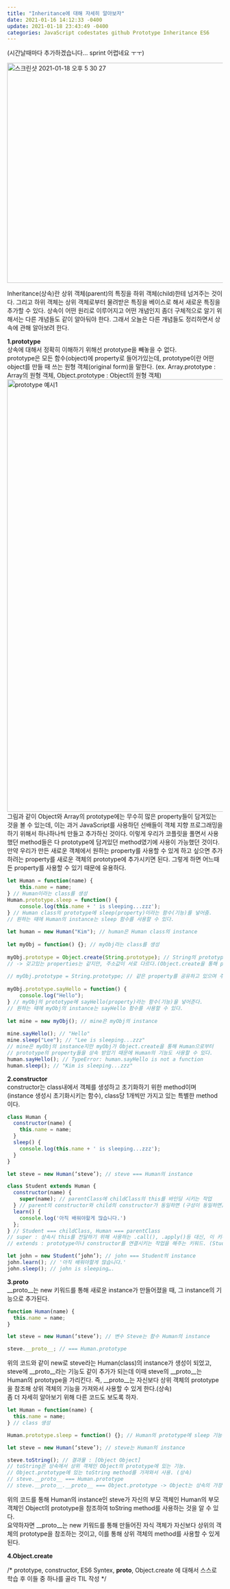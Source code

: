 ```yaml
---
title: "Inheritance에 대해 자세히 알아보자"
date: 2021-01-16 14:12:33 -0400
update: 2021-01-18 23:43:49 -0400
categories: JavaScript codestates github Prototype Inheritance ES6 
---
```

(시간날때마다 추가하겠습니다... sprint 어렵네요 ㅜㅜ)

<img width="514" alt="스크린샷 2021-01-18 오후 5 30 27" src="https://user-images.githubusercontent.com/70124288/104912712-f8ab2480-59cf-11eb-99c4-c87fa2c11a2d.png">

Inheritance(상속)란 상위 객체(parent)의 특징을 하위 객체(child)한테 넘겨주는 것이다. 그리고 하위 객체는 상위 객체로부터 물려받은 특징을 베이스로 해서 새로운 특징을 추가할 수 있다. 상속이 어떤 원리로 이루어지고 어떤 개념인지 좀더 구체적으로 알기 위해서는 다른 개념들도 같이 알아둬야 한다. 그래서 오늘은 다른 개념들도 정리하면서 상속에 관해 알아보려 한다.   

**1.prototype**   
상속에 대해서 정확히 이해하기 위해선 prototype을 빼놓을 수 없다.   
prototype은 모든 함수(object)에 property로 들어가있는데,  prototype이란 어떤 object를 만들 때 쓰는 원형 객체(original form)을 말한다. (ex. Array.prototype : Array의 원형 객체, Object.prototype : Object의 원형 객체)   
<img width="1010" alt="prototype 예시1" src="https://user-images.githubusercontent.com/70124288/104836835-16a35700-58f4-11eb-8ebe-76236575e7e5.png">   
그림과 같이 Object와 Array의 prototype에는 무수히 많은 property들이 담겨있는 것을 볼 수 있는데, 이는 과거 JavaScript를 사용하던 선배들이 객체 지향 프로그래밍을 하기 위해서 하나하나씩 만들고 추가하신 것이다. 이렇게 우리가 코플릿을 풀면서 사용했던 method들은 다 prototype에 담겨있던 method였기에 사용이 가능했던 것이다.   
만약 우리가 만든 새로운 객체에서 원하는 property를 사용할 수 있게 하고 싶으면 추가하려는 property를 새로운 객체의 prototype에 추가시키면 된다. 그렇게 하면 어느때든 property를 사용할 수 있기 때문에 유용하다.   

```js
let Human = function(name) {
    this.name = name;
} // Human이라는 class를 생성
Human.prototype.sleep = function() {
    console.log(this.name + ' is sleeping...zzz');
} // Human class의 prototype에 sleep(property)이라는 함수(기능)를 넣어줌.
// 원하는 때에 Human의 instance는 sleep 함수를 사용할 수 있다.
   
let human = new Human("Kim"); // human은 Human class의 instance
   
let myObj = function() {}; // myObj라는 class를 생성
   
myObj.prototype = Object.create(String.prototype); // String의 prototype에 있는 property들을 복사해서 myObj의 prototype에 넣는다.(Array.slice랑 비슷하다고 생각했다.) 
// -> 갖고있는 properties는 같지만, 주소값이 서로 다르다.(Object.create을 통해 prototype을 '상속'받는다.)
   
// myObj.prototype = String.prototype; // 같은 property를 공유하고 있으며 주소값도 같다.(myObj.prototype === String.prototype)
   
myObj.prototype.sayHello = function() {
    console.log("Hello");
} // myObj의 prototype에 sayHello(property)라는 함수(기능)을 넣어준다.   
// 원하는 때에 myObj의 instance는 sayHello 함수를 사용할 수 있다.
   
let mine = new myObj(); // mine은 myObj의 instance
   
mine.sayHello(); // "Hello"   
mine.sleep("Lee"); // "Lee is sleeping...zzz"   
// mine은 myObj의 instance지만 myObj가 Object.create을 통해 Human으로부터 
// prototype의 property들을 상속 받았기 때문에 Human의 기능도 사용할 수 있다.   
human.sayHello(); // TypeError: human.sayHello is not a function   
human.sleep(); // "Kim is sleeping...zzz"
```   
   

**2.constructor**   
constructor는 class내에서 객체를 생성하고 초기화하기 위한 method이며
(instance 생성시 초기화시키는 함수), class당 1개씩만 가지고 있는 특별한 method이다.   
```js
class Human {
  constructor(name) {
    this.name = name;
  }
  sleep() {
    console.log(this.name + ' is sleeping...zzz');
  }
}

let steve = new Human(‘steve’); // steve === Human의 instance

class Student extends Human { 
  constructor(name) {
    super(name); // parentClass에 childClass의 this를 바인딩 시키는 작업
  } // parent의 constructor와 child의 constructor가 동일하면 (구성이 동일하면) child의 constructor는 생략 가능하다.
  learn() {
    console.log('아직 배워야할게 많습니다.')
  };
} // Student === childClass, Human === parentClass
// super : 상속시 this를 전달하기 위해 사용하는 .call(), .apply()등 대신, 이 키워드 하나로 대체 가능. (부모 생성자 호출)
// extends : prototype이나 constructor를 연결시키는 작업을 해주는 키워드. (Student를 Human의 childClass로 만듬.)

let john = new Student(‘john’); // john === Student의 instance
john.learn(); // '아직 배워야할게 많습니다.'
john.sleep(); // john is sleeping….
```   
   

**3.__proto__**   
__proto__는 new 키워드를 통해 새로운 instance가 만들어졌을 때, 그 instance의 기능으로 추가된다.   
```js
function Human(name) {
  this.name = name;
}

let steve = new Human(‘steve’); // 변수 Steve는 함수 Human의 instance

steve.__proto__; // === Human.prototype 
```   
위의 코드와 같이 new로 steve라는 Human(class)의 instance가 생성이 되었고, steve에 __proto__라는 기능도 같이 추가가 되는데 이때 steve의 __proto__는 Human의 prototype을 가리킨다. 즉, __proto__는 자신보다 상위 객체의 prototype을 참조해 상위 객체의 기능을 가져와서 사용할 수 있게 한다.(상속)   
좀 더 자세히 알아보기 위해 다른 코드도 보도록 하자.   
```js
let Human = function(name) {
  this.name = name;
} // class 생성

Human.prototype.sleep = function() {}; // Human의 prototype에 sleep 기능 추가.

let steve = new Human(‘steve’); // steve는 Human의 instance

steve.toString(); // 결과물 : [Object Object]
// toString은 상속에서 상위 객체인 Object의 prototype에 있는 기능.
// Object.prototype에 있는 toString method를 가져와서 사용. (상속)
// steve.__proto__ === Human.prototype
// steve.__proto__.__proto__ === Object.prototype -> Object는 상속의 가장 상위 단계 (MDN Object)
```   
위의 코드를 통해 Human의 instance인 steve가 자신의 부모 객체인 Human의 부모 객체인 Object의 prototype을 참조하여 toString method를 사용하는 것을 알 수 있다.   
요약하자면 __proto__는 new 키워드를 통해 만들어진 자식 객체가 자신보다 상위의 객체의 prototype을 참조하는 것이고, 이를 통해 상위 객체의 method를 사용할 수 있게 된다.   
   

**4.Object.create**   


/* prototype, constructor, ES6 Syntex, __proto__, Object.create 에 대해서 스스로 학습 후 이들 중 하나를 골라 TIL 작성 */